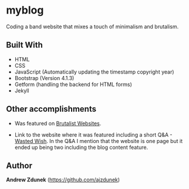 # myblog

Coding a band website that mixes a touch of minimalism and brutalism. 

## Built With

- HTML
- CSS
- JavaScript (Automatically updating the timestamp copyright year)
- Bootstrap (Version 4.1.3)
- Getform (handling the backend for HTML forms)
- Jekyll

## Other accomplishments

- Was featured on [Brutalist Websites](https://brutalistwebsites.com/).

- Link to the website where it was featured including a short Q&A - [Wasted Wish](https://brutalistwebsites.com/wastedwish.com/). In the Q&A I mention that the website is one page but it ended up being two including the blog content feature.

## Author

**Andrew Zdunek** (https://github.com/ajzdunek)